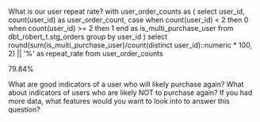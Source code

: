 What is our user repeat rate?
with user_order_counts as (
  select
    user_id,
    count(user_id) as user_order_count,
    case 
      when count(user_id) < 2 then 0
      when count(user_id) >= 2 then 1 
    end as is_multi_purchase_user
  from dbt_robert_t.stg_orders
  group by user_id
) 
select 
  round(sum(is_multi_purchase_user)/count(distinct user_id)::numeric * 100, 2) || '%' as repeat_rate
from user_order_counts

79.84%

What are good indicators of a user who will likely purchase again? What about indicators of users who are likely NOT to purchase again? If you had more data, what features would you want to look into to answer this question?

